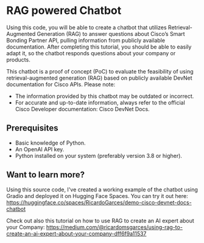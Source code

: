 # RAG powered Chatbot
Using this code, you will be able to create a chatbot that utilizes Retrieval-Augmented Generation (RAG) to answer questions about Cisco’s Smart Bonding Partner API, pulling information from publicly available documentation. After completing this tutorial, you should be able to easily adapt it, so the chatbot responds questions about your company or products.

This chatbot is a proof of concept (PoC) to evaluate the feasibility of using retrieval-augmented generation (RAG) based on publicly available DevNet documentation for Cisco APIs.
Please note:

- The information provided by this chatbot may be outdated or incorrect.
- For accurate and up-to-date information, always refer to the official Cisco Developer documentation: Cisco DevNet Docs.

## Prerequisites
- Basic knowledge of Python.
- An OpenAI API key.
- Python installed on your system (preferably version 3.8 or higher).

## Want to learn more?
Using this source code, I've created a working example of the chatbot using Gradio and deployed it on Hugging Face Spaces. You can try it out here: https://huggingface.co/spaces/RicardoGarces/demo-cisco-devnet-docs-chatbot

Check out also this tutorial on how to use RAG to create an AI expert about your Company: https://medium.com/@ricardomsgarces/using-rag-to-create-an-ai-expert-about-your-company-dff6f9a11537
